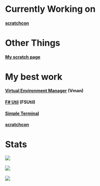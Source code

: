 # Currently Working on
#### [scratchcon](https://github.com/G1aD05/scratchcon)
# Other Things
#### [My scratch page](https://scratch.mit.edu/users/-G1aD0S-/)
# My best work
#### [Virtual Environment Manager](https://github.com/G1aD05/vmanager) (Vman)
#### [F# Util](https://github.com/G1aD05/fsutil) (FSUtil)
#### [Simple Terminal](https://github.com/G1aD05/simple-terminal)
#### [scratchcon](https://scratch.mit.edu/users/-G1aD0S-/)
# Stats
![](https://github-readme-stats.vercel.app/api/top-langs/?username=G1ad05&theme=vue-dark&show_icons=true&hide_border=true&layout=compact)\
\
![](https://github-readme-streak-stats.herokuapp.com/?user=G1ad05&theme=vue-dark&hide_border=true)\
\
![](https://github-readme-stats.vercel.app/api?username=G1ad05&theme=vue-dark&show_icons=true&hide_border=true&count_private=true)

